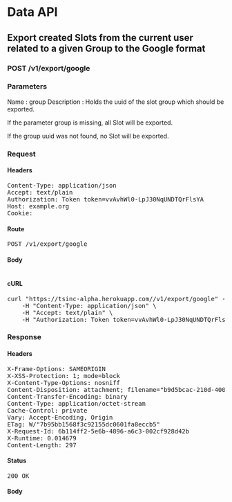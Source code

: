 # Data API

## Export created Slots from the current user related to a given Group to the Google format

### POST /v1/export/google

### Parameters

Name : group
Description : Holds the uuid of the slot group which should be exported.

If the parameter group is missing, all Slot will be exported.

If the group uuid was not found, no Slot will be exported.

### Request

#### Headers

<pre>Content-Type: application/json
Accept: text/plain
Authorization: Token token=vvAvhWl0-LpJ30NqUNDTQrFlsYA
Host: example.org
Cookie: </pre>

#### Route

<pre>POST /v1/export/google</pre>

#### Body
```javascript

```


#### cURL

<pre class="request">curl &quot;https://tsinc-alpha.herokuapp.com//v1/export/google&quot; -d &#39;{&quot;group&quot;:&quot;b9d5bcac-210d-400b-8ce1-c24d21ac8158&quot;}&#39; -X POST \
	-H &quot;Content-Type: application/json&quot; \
	-H &quot;Accept: text/plain&quot; \
	-H &quot;Authorization: Token token=vvAvhWl0-LpJ30NqUNDTQrFlsYA&quot;</pre>

### Response

#### Headers

<pre>X-Frame-Options: SAMEORIGIN
X-XSS-Protection: 1; mode=block
X-Content-Type-Options: nosniff
Content-Disposition: attachment; filename=&quot;b9d5bcac-210d-400b-8ce1-c24d21ac8158.ical&quot;
Content-Transfer-Encoding: binary
Content-Type: application/octet-stream
Cache-Control: private
Vary: Accept-Encoding, Origin
ETag: W/&quot;7b95bb1568f3c92155dc0601fa8eccb5&quot;
X-Request-Id: 6b114ff2-5e6b-4896-a6c3-002cf928d42b
X-Runtime: 0.014679
Content-Length: 297</pre>

#### Status

<pre>200 OK</pre>

#### Body

```javascript

```
